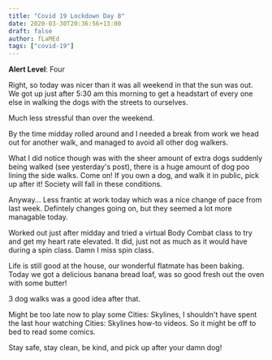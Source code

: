 ```yaml
---
title: "Covid 19 Lockdown Day 8"
date: 2020-03-30T20:36:56+13:00
draft: false
author: fLaMEd
tags: ["covid-19"]
---
```


**Alert Level**: Four

Right, so today was nicer than it was all weekend in that the sun was out. We got up just after 5:30 am this morning to get a headstart of every one else in walking the dogs with the streets to ourselves. 

Much less stressful than over the weekend.

By the time midday rolled around and I needed a break from work we head out for another walk, and managed to avoid all other dog walkers. 

What I did notice though was with the sheer amount of extra dogs suddenly being walked (see yesterday's post), there is a huge amount of dog poo lining the side walks. Come on! If you own a dog, and walk it in public, pick up after it! Society will fall in these conditions.

Anyway... Less frantic at work today which was a nice change of pace from last week. Defintely changes going on, but they seemed a lot more managable today. 

Worked out just after midday and tried a virtual Body Combat class to try and get my heart rate elevated. It did, just not as much as it would have during a spin class. Damn I miss spin class.

Life is still good at the house, our wonderful flatmate has been baking. Today we got a delicious banana bread loaf, was so good fresh out the oven with some butter! 

3 dog walks was a good idea after that. 

Might be too late now to play some Cities: Skylines, I shouldn't have spent the last hour watching Cities: Skylines how-to videos. So it might be off to bed to read some comics.

Stay safe, stay clean, be kind, and pick up after your damn dog!